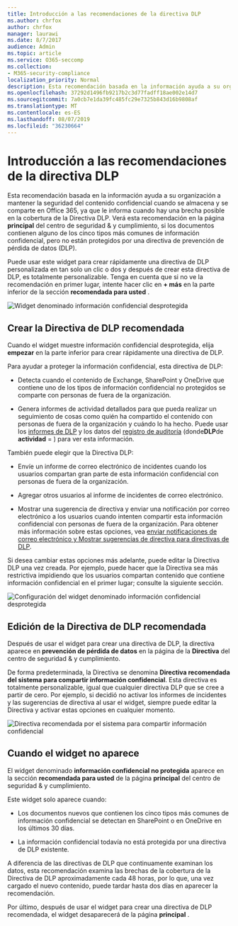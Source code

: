 ```yaml
---
title: Introducción a las recomendaciones de la directiva DLP
ms.author: chrfox
author: chrfox
manager: laurawi
ms.date: 8/7/2017
audience: Admin
ms.topic: article
ms.service: O365-seccomp
ms.collection:
- M365-security-compliance
localization_priority: Normal
description: Esta recomendación basada en la información ayuda a su organización a mantener la seguridad del contenido confidencial cuando se almacena y se comparte en Office 365, ya que le informa cuando hay una brecha posible en la cobertura de la Directiva DLP. Verá esta recomendación en la Página principal del centro de seguridad &amp; y cumplimiento, si los documentos contienen alguno de los cinco tipos más comunes de información confidencial, pero no están protegidos por una directiva DLP.
ms.openlocfilehash: 37292d1496fb9217b2c3d77fadff18ae002e14d7
ms.sourcegitcommit: 7a0cb7e1da39fc485fc29e7325b843d16b9808af
ms.translationtype: MT
ms.contentlocale: es-ES
ms.lasthandoff: 08/07/2019
ms.locfileid: "36230664"
---
```

# <a name="get-started-with-dlp-policy-recommendations"></a>Introducción a las recomendaciones de la directiva DLP

Esta recomendación basada en la información ayuda a su organización a mantener la seguridad del contenido confidencial cuando se almacena y se comparte en Office 365, ya que le informa cuando hay una brecha posible en la cobertura de la Directiva DLP. Verá esta recomendación en la página **principal** del centro de seguridad &amp; y cumplimiento, si los documentos contienen alguno de los cinco tipos más comunes de información confidencial, pero no están protegidos por una directiva de prevención de pérdida de datos (DLP). 
  
Puede usar este widget para crear rápidamente una directiva de DLP personalizada en tan solo un clic o dos y después de crear esta directiva de DLP, es totalmente personalizable. Tenga en cuenta que si no ve la recomendación en primer lugar, intente hacer clic en **+ más** en la parte inferior de la sección **recomendada para usted** . 
  
![Widget denominado información confidencial desprotegida](media/91bc04d2-6eff-4294-8b73-b2d56d26ffc4.png)
  
## <a name="create-the-recommended-dlp-policy"></a>Crear la Directiva de DLP recomendada

Cuando el widget muestre información confidencial desprotegida, elija **empezar** en la parte inferior para crear rápidamente una directiva de DLP. 
  
Para ayudar a proteger la información confidencial, esta directiva de DLP:
  
- Detecta cuando el contenido de Exchange, SharePoint y OneDrive que contiene uno de los tipos de información confidencial no protegidos se comparte con personas de fuera de la organización.
    
- Genera informes de actividad detallados para que pueda realizar un seguimiento de cosas como quién ha compartido el contenido con personas de fuera de la organización y cuándo lo ha hecho. Puede usar los [informes de DLP](view-the-dlp-reports.md) y los datos del [registro de auditoría](search-the-audit-log-in-security-and-compliance.md) (donde**DLP**de **actividad** = ) para ver esta información.
    
También puede elegir que la Directiva DLP:
  
- Envíe un informe de correo electrónico de incidentes cuando los usuarios compartan gran parte de esta información confidencial con personas de fuera de la organización.
    
- Agregar otros usuarios al informe de incidentes de correo electrónico.
    
- Mostrar una sugerencia de directiva y enviar una notificación por correo electrónico a los usuarios cuando intenten compartir esta información confidencial con personas de fuera de la organización. Para obtener más información sobre estas opciones, vea [enviar notificaciones de correo electrónico y Mostrar sugerencias de directiva para directivas de DLP](use-notifications-and-policy-tips.md).
    
Si desea cambiar estas opciones más adelante, puede editar la Directiva DLP una vez creada. Por ejemplo, puede hacer que la Directiva sea más restrictiva impidiendo que los usuarios compartan contenido que contiene información confidencial en el primer lugar; consulte la siguiente sección.
  
![Configuración del widget denominado información confidencial desprotegida](media/b6106cbd-1bed-4582-aaef-b678de470c9b.png)
  
## <a name="edit-the-recommended-dlp-policy"></a>Edición de la Directiva de DLP recomendada

Después de usar el widget para crear una directiva de DLP, la directiva aparece en **prevención de pérdida de datos** en la página de la **Directiva** del centro de seguridad &amp; y cumplimiento. 
  
De forma predeterminada, la Directiva se denomina **Directiva recomendada del sistema para compartir información confidencial**. Esta directiva es totalmente personalizable, igual que cualquier directiva DLP que se cree a partir de cero. Por ejemplo, si decidió no activar los informes de incidentes y las sugerencias de directiva al usar el widget, siempre puede editar la Directiva y activar estas opciones en cualquier momento.
  
![Directiva recomendada por el sistema para compartir información confidencial](media/2fc49f25-ec25-4433-add4-d60f73888f13.png)
  
## <a name="when-the-widget-does-and-does-not-appear"></a>Cuando el widget no aparece

El widget denominado **información confidencial no protegida** aparece en la sección **recomendada para usted** de la página **principal** del centro de seguridad &amp; y cumplimiento. 
  
Este widget solo aparece cuando:
  
- Los documentos nuevos que contienen los cinco tipos más comunes de información confidencial se detectan en SharePoint o en OneDrive en los últimos 30 días.
    
- La información confidencial todavía no está protegida por una directiva de DLP existente.
    
A diferencia de las directivas de DLP que continuamente examinan los datos, esta recomendación examina las brechas de la cobertura de la Directiva de DLP aproximadamente cada 48 horas, por lo que, una vez cargado el nuevo contenido, puede tardar hasta dos días en aparecer la recomendación.
  
Por último, después de usar el widget para crear una directiva de DLP recomendada, el widget desaparecerá de la página **principal** . 
  

